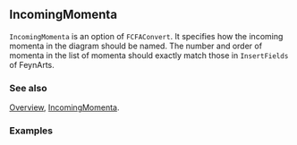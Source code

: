 ## IncomingMomenta

`IncomingMomenta` is an option of `FCFAConvert`. It specifies how the incoming momenta in the diagram should be named. The number and order of momenta in the list of momenta should exactly match those in `InsertFields` of FeynArts.

### See also

[Overview](Extra/FeynCalc.md), [IncomingMomenta](IncomingMomenta.md).

### Examples
